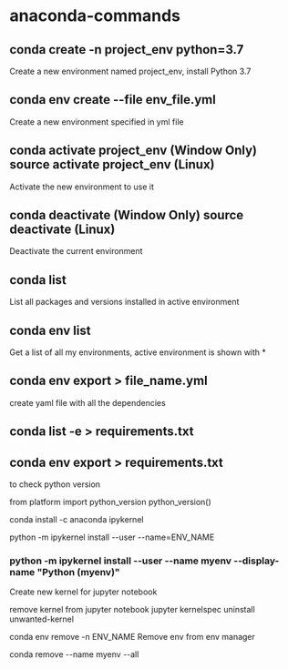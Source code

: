 # anaconda-commands

## conda create -n project_env python=3.7
Create a new environment named project_env, install Python 3.7

## conda env create --file env_file.yml
Create a new environment specified in yml file 

## conda activate project_env (Window Only) source activate project_env (Linux)
Activate the new environment to use it

## conda deactivate (Window Only)  source deactivate (Linux)
Deactivate the current environment

## conda list
List all packages and versions installed in active environment

## conda env list
Get a list of all my environments, active environment is shown with *

## conda env export > file_name.yml
create yaml file with all the dependencies 

## conda list -e > requirements.txt
## conda env export > requirements.txt


to check python version 

from platform import python_version
python_version()



conda install -c anaconda ipykernel

python -m ipykernel install --user --name=ENV_NAME

### python -m ipykernel install --user --name myenv --display-name "Python (myenv)"
Create new kernel for jupyter notebook 

remove kernel from jupyter notebook
jupyter kernelspec uninstall unwanted-kernel 


conda env remove -n ENV_NAME
Remove env from env manager

conda remove --name myenv --all

